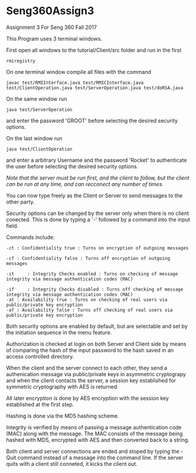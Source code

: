 # Seng360Assign3
Assignment 3 For Seng 360 Fall 2017

This Program uses 3 terminal windows.

First open all windows to the tutorial/Client/src folder and run in the first

	rmiregistry

On one terminal window compile all files with the command 

	javac test/RMIInterface.java test/RMICInterface.java test/ClientOperation.java test/ServerOperation.java test/doRSA.java

On the same window run 

	java test/ServerOperation
and enter the password 'GROOT' before selecting the desired security options.

On the last window run 

	java test/ClientOperation 

and enter a arbitrary Username and the password 'Rocket' to authenticate the user before selecting the desired security options.

*Note that the server must be run first, and the client to follow, but the client can be run at any time, and can recconect any number of times.*


You can now type freely as the Client or Server to send messages to the other party.

Security options can be changed by the server only when there is no client conected.
This is done by typing a '-' followed by a command into the input field.

Commands include:

	-ct	: Confidentiality true : Turns on encryption of outgoing messages

	-cf	: Confidentiality false : Turns off encryption of outgoing messages

	-it 	: Integrity Checks enabled : Turns on checking of message integrity via message authentication codes (MAC)

	-if 	: Integrity Checks disabled : Turns off checking of message integrity via message authentication codes (MAC)
	-at	: Availability true : Turns on checking of real users via public/private key encryption
	-af	: Availability false : Turns off checking of real users via public/private key encryption

Both security options are enabled by default, but are selectable and set by the initiation sequence in the menu feature.

Authorization is checked at login on both Server and Client side by means of comparing the hash of the input password to the hash saved in an access controlled directory.

When the client and the server connect to each other, they send a authenication message via public/private keys in asymmetric cryptograpy and when the client contacts the server, a session key established for symmetric cryptography with AES is returned.

All later encryption is done by AES encryption with the session key established at the first step.

Hashing is done via the MD5 hashing scheme.

Integrity is verified by means of passing a message authentication code (MAC)  along with the message. The MAC consists of the message being hashed with MD5, encrypted with AES and then converted back to a string. 

Both client and server connections are ended and stoped by typing the -Quit command instead of a message into the command line. If the server quits with a client still conneted, it kicks the client out.
